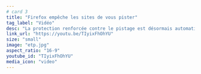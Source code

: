 ```yaml
---
# card 3
title: "Firefox empêche les sites de vous pister"
tag_label: "Vidéo"
desc: "La protection renforcée contre le pistage est désormais automatique avec Firefox, empêchant les site de vous suivre."
link_url: "https://youtu.be/TIyixFhOhYU"
size: "small"
image: "etp.jpg"
aspect_ratio: "16-9"
youtube_id: "TIyixFhOhYU"
media_icon: "video"
---
```

